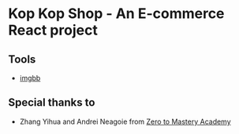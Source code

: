 # Kop Kop Shop - An E-commerce React project

## Tools
- [imgbb](https://imgbb.com/)

## Special thanks to
- Zhang Yihua and Andrei Neagoie from [Zero to Mastery Academy](https://zerotomastery.io/)